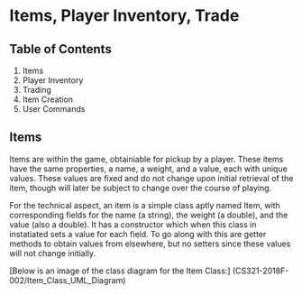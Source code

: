 # Items, Player Inventory, Trade
## Table of Contents
1. Items
2. Player Inventory
3. Trading
4. Item Creation
5. User Commands
## Items
Items are within the game, obtainiable for pickup by a player. These items have the same properties, a name, a weight, and a value, 
each with unique values. These values are fixed and do not change upon initial retrieval of the item, though will later be subject 
to change over the course of playing.

For the technical aspect, an item is a simple class aptly named Item, with corresponding fields for the name (a string), the weight 
(a double), and the value (also a double). It has a constructor which when this class in instatiated sets a value for each field.
To go along with this are getter methods to obtain values from elsewhere, but no setters since these values will not change initially.

[Below is an image of the class diagram for the Item Class:] (CS321-2018F-002/Item_Class_UML_Diagram)


